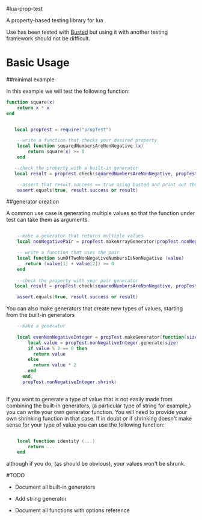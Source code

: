 #lua-prop-test

A property-based testing library for lua

Use has been tested with [Busted]([https://github.com/Olivine-Labs/busted](https://github.com/Olivine-Labs/busted)) but using it with another testing framework should not be difficult. 

# Basic Usage

##minimal example

In this example we will test the following function: 

```lua
function square(x)
    return x * x
end
```


```lua

   local propTest = require("propTest")

    --write a function that checks your desired property
    local function squaredNumbersAreNonNegative (x)
    	return square(x) >= 0
    end

   --check the property with a built-in generator
   local result = propTest.check(squaredNumbersAreNonNegative, propTest.nonNegativeInteger)

    --assert that result.success == true using busted and print out the error if it is not
    assert.equals(true, result.success or result)

```

##generator creation

A common use case is generating multiple values so that the function under test can take them as arguments.

```lua

    --make a generator that returns multiple values
    local nonNegativePair = propTest.makeArrayGenerator(propTest.nonNegativeInteger, {length = 2}))

    -- write a function that uses the pair
    local function sumOfTwoNonNegativeNumbersIsNonNegative (value)
       return (value[1] + value[2]) >= 0
    end
    
    --check the property with your pair generator
   local result = propTest.check(squaredNumbersAreNonNegative, propTest.nonNegativeInteger)

    assert.equals(true, result.success or result)
```
You can also make generators that create new types of values, starting from the built-in generators

```lua
    --make a generator
	
	local evenNonNegativeInteger = propTest.makeGenerator(function(size) 
	    local value = propTest.nonNegativeInteger.generate(size)
	    if value % 2 == 0 then
	      return value
	    else
	      return value * 2
	    end
	  end,
	  propTest.nonNegativeInteger.shrink)
	  
  ```
  
  If you want to generate a type of value that is not easily made from combining the built-in generators, (a particular type of string for example,) you can write your own generator function. You will need to provide your own shrinking function in that case. If in doubt or if shrinking doesn't make sense for your type of value you can use the following function: 
  
  ```lua
  
      local function identity (...)
          return ...
      end
  
  ```
  although if you do, (as should be obvious), your values won't be shrunk.
  
#TODO
  
  * Document all built-in generators
  
  * Add string generator
  
  * Document all functions with options reference
